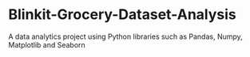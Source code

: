 # Blinkit-Grocery-Dataset-Analysis
A data analytics project using Python libraries such as Pandas, Numpy, Matplotlib and Seaborn
